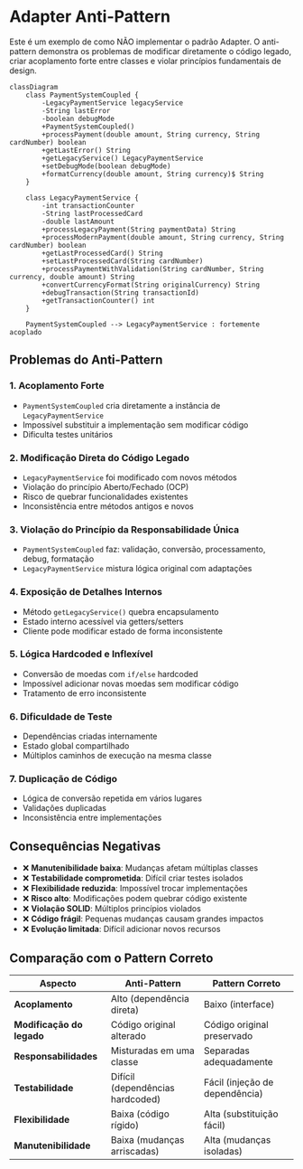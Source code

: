 # Adapter Anti-Pattern

Este é um exemplo de como NÃO implementar o padrão Adapter. O anti-pattern demonstra os problemas de modificar diretamente o código legado, criar acoplamento forte entre classes e violar princípios fundamentais de design.

```mermaid
classDiagram
    class PaymentSystemCoupled {
        -LegacyPaymentService legacyService
        -String lastError
        -boolean debugMode
        +PaymentSystemCoupled()
        +processPayment(double amount, String currency, String cardNumber) boolean
        +getLastError() String
        +getLegacyService() LegacyPaymentService
        +setDebugMode(boolean debugMode)
        +formatCurrency(double amount, String currency)$ String
    }
    
    class LegacyPaymentService {
        -int transactionCounter
        -String lastProcessedCard
        -double lastAmount
        +processLegacyPayment(String paymentData) String
        +processModernPayment(double amount, String currency, String cardNumber) boolean
        +getLastProcessedCard() String
        +setLastProcessedCard(String cardNumber)
        +processPaymentWithValidation(String cardNumber, String currency, double amount) String
        +convertCurrencyFormat(String originalCurrency) String
        +debugTransaction(String transactionId)
        +getTransactionCounter() int
    }
    
    PaymentSystemCoupled --> LegacyPaymentService : fortemente acoplado
```

## Problemas do Anti-Pattern

### 1. **Acoplamento Forte**
- `PaymentSystemCoupled` cria diretamente a instância de `LegacyPaymentService`
- Impossível substituir a implementação sem modificar código
- Dificulta testes unitários

### 2. **Modificação Direta do Código Legado**
- `LegacyPaymentService` foi modificado com novos métodos
- Violação do princípio Aberto/Fechado (OCP)
- Risco de quebrar funcionalidades existentes
- Inconsistência entre métodos antigos e novos

### 3. **Violação do Princípio da Responsabilidade Única**
- `PaymentSystemCoupled` faz: validação, conversão, processamento, debug, formatação
- `LegacyPaymentService` mistura lógica original com adaptações

### 4. **Exposição de Detalhes Internos**
- Método `getLegacyService()` quebra encapsulamento
- Estado interno acessível via getters/setters
- Cliente pode modificar estado de forma inconsistente

### 5. **Lógica Hardcoded e Inflexível**
- Conversão de moedas com `if/else` hardcoded
- Impossível adicionar novas moedas sem modificar código
- Tratamento de erro inconsistente

### 6. **Dificuldade de Teste**
- Dependências criadas internamente
- Estado global compartilhado
- Múltiplos caminhos de execução na mesma classe

### 7. **Duplicação de Código**
- Lógica de conversão repetida em vários lugares
- Validações duplicadas
- Inconsistência entre implementações

## Consequências Negativas

- ❌ **Manutenibilidade baixa**: Mudanças afetam múltiplas classes
- ❌ **Testabilidade comprometida**: Difícil criar testes isolados
- ❌ **Flexibilidade reduzida**: Impossível trocar implementações
- ❌ **Risco alto**: Modificações podem quebrar código existente
- ❌ **Violação SOLID**: Múltiplos princípios violados
- ❌ **Código frágil**: Pequenas mudanças causam grandes impactos
- ❌ **Evolução limitada**: Difícil adicionar novos recursos

## Comparação com o Pattern Correto

| Aspecto | Anti-Pattern | Pattern Correto |
|---------|-------------|----------------|
| **Acoplamento** | Alto (dependência direta) | Baixo (interface) |
| **Modificação do legado** | Código original alterado | Código original preservado |
| **Responsabilidades** | Misturadas em uma classe | Separadas adequadamente |
| **Testabilidade** | Difícil (dependências hardcoded) | Fácil (injeção de dependência) |
| **Flexibilidade** | Baixa (código rígido) | Alta (substituição fácil) |
| **Manutenibilidade** | Baixa (mudanças arriscadas) | Alta (mudanças isoladas) |
